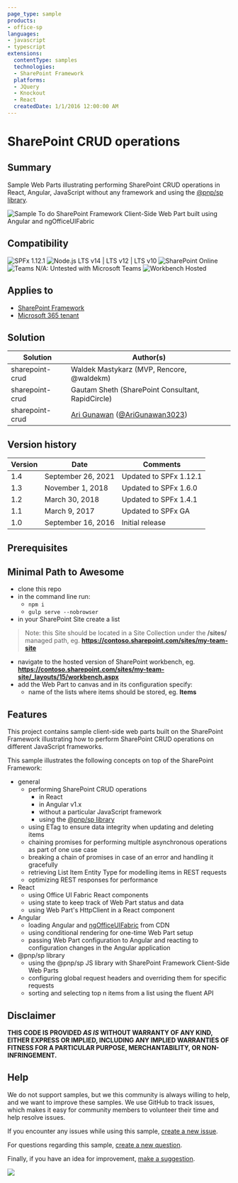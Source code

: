 ```yaml
---
page_type: sample
products:
- office-sp
languages:
- javascript
- typescript
extensions:
  contentType: samples
  technologies:
  - SharePoint Framework
  platforms:
  - JQuery
  - Knockout
  - React
  createdDate: 1/1/2016 12:00:00 AM
---
```

# SharePoint CRUD operations

## Summary

Sample Web Parts illustrating performing SharePoint CRUD operations in React, Angular, JavaScript without any framework and using the [@pnp/sp library](https://github.com/pnp/pnpjs).

![Sample To do SharePoint Framework Client-Side Web Part built using Angular and ngOfficeUIFabric](./assets/preview.png)

## Compatibility

![SPFx 1.12.1](https://img.shields.io/badge/SPFx-1.12.1-green.svg)
![Node.js LTS v14 | LTS v12 | LTS v10](https://img.shields.io/badge/Node.js-LTS%20v14%20%7C%20LTS%20v12%20%7C%20LTS%20v10-green.svg) 
![SharePoint Online](https://img.shields.io/badge/SharePoint-Online-yellow.svg)
![Teams N/A: Untested with Microsoft Teams](https://img.shields.io/badge/Teams-N%2FA-lightgrey.svg "Untested with Microsoft Teams") 
![Workbench Hosted](https://img.shields.io/badge/Workbench-Hosted-green.svg)

## Applies to

* [SharePoint Framework](https://docs.microsoft.com/sharepoint/dev/spfx/sharepoint-framework-overview)
* [Microsoft 365 tenant](https://docs.microsoft.com/sharepoint/dev/spfx/set-up-your-development-environment)

## Solution

Solution|Author(s)
--------|---------
sharepoint-crud|Waldek Mastykarz (MVP, Rencore, @waldekm)
sharepoint-crud|Gautam Sheth (SharePoint Consultant, RapidCircle)
sharepoint-crud|[Ari Gunawan](https://github.com/AriGunawan) ([@AriGunawan3023](https://twitter.com/AriGunawan3023))

## Version history

Version|Date|Comments
-------|----|--------
1.4|September 26, 2021|Updated to SPFx 1.12.1
1.3|November 1, 2018|Updated to SPFx 1.6.0
1.2|March 30, 2018|Updated to SPFx 1.4.1
1.1|March 9, 2017|Updated to SPFx GA
1.0|September 16, 2016|Initial release

## Prerequisites

## Minimal Path to Awesome

- clone this repo
- in the command line run:
  - `npm i`
  - `gulp serve --nobrowser`
- in your SharePoint Site create a list

> Note: this Site should be located in a Site Collection under the **/sites/** managed path, eg. **https://contoso.sharepoint.com/sites/my-team-site**

- navigate to the hosted version of SharePoint workbench, eg. **https://contoso.sharepoint.com/sites/my-team-site/_layouts/15/workbench.aspx**
- add the Web Part to canvas and in its configuration specify:
  - name of the lists where items should be stored, eg. **Items**

## Features

This project contains sample client-side web parts built on the SharePoint Framework illustrating how to perform SharePoint CRUD operations on different JavaScript frameworks.

This sample illustrates the following concepts on top of the SharePoint Framework:

- general
  - performing SharePoint CRUD operations
    - in React
    - in Angular v1.x
    - without a particular JavaScript framework
    - using the [@pnp/sp library](https://github.com/PnP/PnPJS)
  - using ETag to ensure data integrity when updating and deleting items
  - chaining promises for performing multiple asynchronous operations as part of one use case
  - breaking a chain of promises in case of an error and handling it gracefully
  - retrieving List Item Entity Type for modelling items in REST requests
  - optimizing REST responses for performance
- React
  - using Office UI Fabric React components
  - using state to keep track of Web Part status and data
  - using Web Part's HttpClient in a React component
- Angular
  - loading Angular and [ngOfficeUIFabric](http://ngofficeuifabric.com) from CDN
  - using conditional rendering for one-time Web Part setup
  - passing Web Part configuration to Angular and reacting to configuration changes in the Angular application
- @pnp/sp library
  - using the @pnp/sp JS library with SharePoint Framework Client-Side Web Parts
  - configuring global request headers and overriding them for specific requests
  - sorting and selecting top n items from a list using the fluent API

## Disclaimer

**THIS CODE IS PROVIDED *AS IS* WITHOUT WARRANTY OF ANY KIND, EITHER EXPRESS OR IMPLIED, INCLUDING ANY IMPLIED WARRANTIES OF FITNESS FOR A PARTICULAR PURPOSE, MERCHANTABILITY, OR NON-INFRINGEMENT.**

## Help

We do not support samples, but we this community is always willing to help, and we want to improve these samples. We use GitHub to track issues, which makes it easy for  community members to volunteer their time and help resolve issues.

If you encounter any issues while using this sample, [create a new issue](https://github.com/pnp/sp-dev-fx-webparts/issues/new?assignees=&labels=Needs%3A+Triage+%3Amag%3A%2Ctype%3Abug-suspected&template=bug-report.yml&sample=sharepoint-crud&authors=@waldekmastykarz%20@AriGunawan%20gautamdsheth&title=sharepoint-crud%20-%20).

For questions regarding this sample, [create a new question](https://github.com/pnp/sp-dev-fx-webparts/issues/new?assignees=&labels=Needs%3A+Triage+%3Amag%3A%2Ctype%3Abug-suspected&template=question.yml&sample=sharepoint-crud&authors=@waldekmastykarz%20@AriGunawan%20gautamdsheth&title=sharepoint-crud%20-%20).

Finally, if you have an idea for improvement, [make a suggestion](https://github.com/pnp/sp-dev-fx-webparts/issues/new?assignees=&labels=Needs%3A+Triage+%3Amag%3A%2Ctype%3Abug-suspected&template=suggestion.yml&sample=sharepoint-crud&authors=@waldekmastykarz%20@AriGunawan%20gautamdsheth&title=sharepoint-crud%20-%20).

<img src="https://telemetry.sharepointpnp.com/sp-dev-fx-webparts/samples/sharepoint-crud" />
